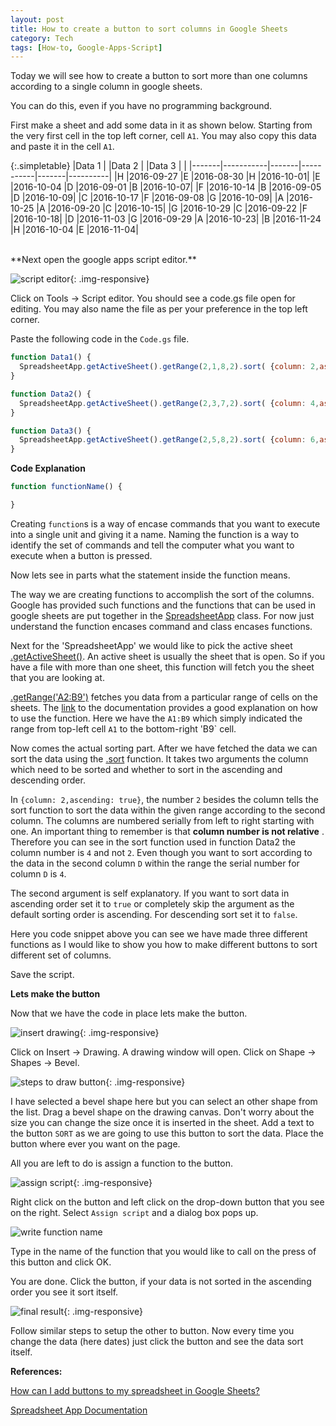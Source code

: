 ```yaml
---
layout: post
title: How to create a button to sort columns in Google Sheets
category: Tech
tags: [How-to, Google-Apps-Script]
---
```


Today we will see how to create a button to sort more than one columns according to a single column in google sheets.

You can do this, even if you have no programming background.

First make a sheet and add some data in it as shown below. Starting from the very first cell in the top left corner, cell `A1`.
You may also copy this data and paste it in the cell `A1`.

{:.simpletable}
|Data 1	|			|Data 2 |			|Data 3	|          |
|-------|-----------|-------|-----------|-------|----------|
|H		|2016-09-27	|E		|2016-08-30	|H		|2016-10-01|
|E		|2016-10-04	|D		|2016-09-01	|B      |2016-10-07|
|F		|2016-10-14	|B		|2016-09-05	|D		|2016-10-09|
|C		|2016-10-17	|F		|2016-09-08	|G		|2016-10-09|
|A		|2016-10-25	|A		|2016-09-20	|C		|2016-10-15|
|G		|2016-10-29	|C		|2016-09-22	|F		|2016-10-18|
|D		|2016-11-03	|G		|2016-09-29	|A		|2016-10-23|
|B		|2016-11-24	|H		|2016-10-04	|E		|2016-11-04|

<br>
**Next open the google apps script editor.**

![script editor][I1]{: .img-responsive}

Click on Tools -> Script editor. You should see a code.gs file open for editing.
You may also name the file as per your preference in the top left corner.

Paste the following code in the `Code.gs` file.

```javascript
function Data1() {
  SpreadsheetApp.getActiveSheet().getRange(2,1,8,2).sort( {column: 2,ascending: true} );
}

function Data2() {
  SpreadsheetApp.getActiveSheet().getRange(2,3,7,2).sort( {column: 4,ascending: true} );
}

function Data3() {
  SpreadsheetApp.getActiveSheet().getRange(2,5,8,2).sort( {column: 6,ascending: true} );
}
```

**Code Explanation**

```javascript
function functionName() {

}
```

Creating `function`s is a way of encase commands that you want to execute into a single unit and giving it a name.
Naming the function is a way to identify the set of commands and tell the computer what you want to execute when a button is pressed.

Now lets see in parts what the statement inside the function means.

The way we are creating functions to accomplish the sort of the columns.
Google has provided such functions and the functions that can be used in google sheets are put together
in the [SpreadsheetApp][1] class. For now just understand the function encases command and class encases functions.

Next for the 'SpreadsheetApp' we would like to pick the active sheet [.getActiveSheet()][2]. An active sheet is usually the sheet
that is open. So if you have a file with more than one sheet, this function will fetch you the sheet that you are looking at.

[.getRange('A2:B9')][3] fetches you data from a particular range of cells on the sheets. The [link][3] to the documentation provides a good explanation on how to use the function.
Here we have the `A1:B9` which simply indicated the range from top-left cell `A1` to the bottom-right 'B9` cell.

Now comes the actual sorting part. After we have fetched the data we can sort the data using the
[.sort][4] function.
It takes two arguments the column which need to be sorted and whether to sort in the ascending and descending order.

In `{column: 2,ascending: true}`, the number `2` besides the column tells the sort function to sort the data
within the given range according to the second column. The columns are numbered serially from left to right starting with one.
An important thing to remember is that **column number is not relative** .
Therefore you can see in the sort function used in function Data2 the column number is `4` and not `2`.
Even though you want to sort according to the data in the second column `D` within the range the serial number for column `D` is `4`.

The second argument is self explanatory. If you want to sort data in ascending order set it to `true` or completely skip
the argument as the default sorting order is ascending. For descending sort set it to `false`.

Here you code snippet above you can see we have made three different functions as
I would like to show you how to make different buttons to sort different set of columns.

Save the script.

**Lets make the button**

Now that we have the code in place lets make the button.

![insert drawing][I2]{: .img-responsive}

Click on Insert -> Drawing. A drawing window will open. Click on Shape -> Shapes -> Bevel.

![steps to draw button][I3]{: .img-responsive}

I have selected a bevel shape here but you can select an other shape from the list.
Drag a bevel shape on the drawing canvas. Don't worry about the size you can change the size once it is inserted in the sheet.
Add a text to the button `SORT` as we are going to use this button to sort the data. Place the button where ever you want on the page.

All you are left to do is assign a function to the button.

![assign script][I4]{: .img-responsive}

Right click on the button and left click on the drop-down button that you see on the right.
Select `Assign script` and a dialog box pops up.

![write function name][I5]

Type in the name of the function that you would like to call
on the press of this button and click OK.

You are done. Click the button, if your data is not sorted in the ascending order you see it sort itself.

![final result][I6]{: .img-responsive}

Follow similar steps to setup the other to button.
Now every time you change the data (here dates) just click the button and see the data sort itself.

**References:**

[How can I add buttons to my spreadsheet in Google Sheets?](https://www.youtube.com/watch?v=sDMY9o23uBM)

[Spreadsheet App Documentation][1]

[1]: https://developers.google.com/apps-script/reference/spreadsheet/spreadsheet-app
[2]: https://developers.google.com/apps-script/reference/spreadsheet/spreadsheet-app#getActiveSheet()
[3]: https://developers.google.com/apps-script/reference/spreadsheet/sheet#getRange(String)
[4]: https://developers.google.com/apps-script/reference/spreadsheet/range#sort(Object)
[I1]: /resources/posts/10_2016/sortbutton1.png
[I2]: /resources/posts/10_2016/sortbutton2.png
[I3]: /resources/posts/10_2016/sortbutton3.gif
[I4]: /resources/posts/10_2016/sortbutton4.png
[I5]: /resources/posts/10_2016/sortbutton5.png
[I6]: /resources/posts/10_2016/sortbutton6.png
